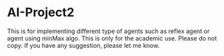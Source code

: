 # AI-Project2
This is for implementing different type of agents such as reflex agent or agent using minMax algo.
This is only for the academic use. 
Please do not copy. 
If you have any suggestion, please let me know.
